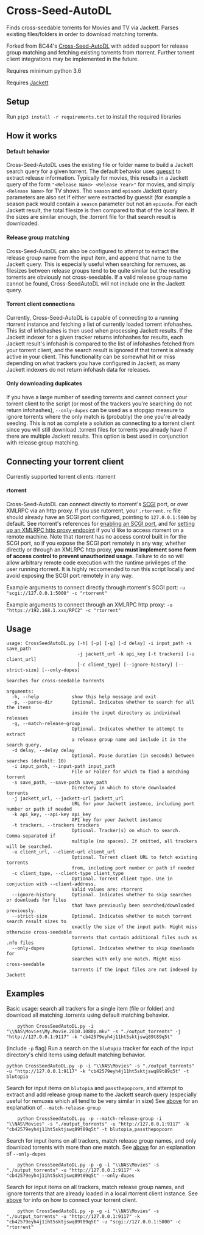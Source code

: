 # Cross-Seed-AutoDL
Finds cross-seedable torrents for Movies and TV via Jackett. Parses existing files/folders in order to download matching torrents.

Forked from BC44's [Cross-Seed-AutoDL](https://github.com/BC44/Cross-Seed-AutoDL) with added support for release group matching and fetching existing torrents from rtorrent. Further torrent client integrations may be implemented in the future.

Requires minimum python 3.6

Requires [Jackett](https://github.com/Jackett/Jackett)


## Setup
Run `pip3 install -r requirements.txt` to install the required libraries


## How it works

#### Default behavior
Cross-Seed-AutoDL uses the existing file or folder name to build a Jackett search query for a given torrent. The default behavior uses [guessit](https://github.com/guessit-io/guessit) to extract release information. Typically for movies, this results in a Jackett query of the form `"<Release Name> <Release Year>"` for movies, and simply `<Release Name>` for TV shows. The `season` and `episode` Jackett query parameters are also set if either were extracted by guessit (for example a season pack would contain a `season` parameter but not an `episode`. For each Jackett result, the total filesize is then compared to that of the local item. If the sizes are similar enough, the .torrent file for that search result is downloaded.

#### Release group matching
Cross-Seed-AutoDL can also be configured to attempt to extract the release group name from the input item, and append that name to the Jackett query. This is especially useful when searching for remuxes, as filesizes between release groups tend to be quite similar but the resulting torrents are obviously not cross-seedable. If a valid release group name cannot be found, Cross-SeedAutoDL will not include one in the Jackett query.

#### Torrent client connections
Currently, Cross-Seed-AutoDL is capable of connecting to a running rtorrent instance and fetching a list of currently loaded torrent infohashes. This list of infohashes is then used when processing Jackett results. If the Jackett indexer for a given tracker returns infohashes for results, each Jackett result's infohash is compared to the list of infohashes fetched from your torrent client, and the search result is ignored if that torrent is already active in your client. This functionality can be somewhat hit or miss depending on what trackers you have configured in Jackett, as many Jackett indexers do not return infohash data for releases.

#### Only downloading duplicates
If you have a large number of seeding torrents and cannot connect your torrent client to the script (or most of the trackers you're searching do not return infohashes), `--only-dupes` can be used as a stopgap measure to ignore torrents where the only match is (probably) the one you're already seeding. This is not as complete a solution as connecting to a torrent client since you will still download .torrent files for torrents you already have if there are multiple Jackett results. This option is best used in conjunction with release group matching.


## Connecting your torrent client

Currently supported torrent clients: rtorrent

#### rtorrent
Cross-Seed-AutoDL can connect directly to rtorrent's [SCGI](https://github.com/nascheme/scgi) port, or over XMLRPC via an http proxy. If you use rutorrent, your `.rtorrent.rc` file should already have an SCGI port configured, pointing to `127.0.0.1:5000` by default. See rtorrent's references for [enabling an SCGI port](https://rtorrent-docs.readthedocs.io/en/latest/cmd-ref.html#term-network-scgi-open-port), and for [setting up an XMLRPC http proxy endpoint](https://github.com/rakshasa/rtorrent-doc/blob/master/RPC-Setup-XMLRPC.md) if you'd like to access rtorrent on a remote machine. Note that rtorrent has no access control built in for the SCGI port, so if you expose the SCGI port remotely in any way, whether directly or through an XMLRPC http proxy, **you must implement some form of access control to prevent unauthorized usage.** Failure to do so will allow arbitrary remote code execution with the runtime privileges of the user running rtorrent. It is highly reccomended to run this script locally and avoid exposing the SCGI port remotely in any way.

Example arguments to connect directly through rtorrent's SCGI port: `-u "scgi://127.0.0.1:5000" -c "rtorrent"`

Example arguments to connect through an XMLRPC http proxy: `-u "https://192.168.1.xxx/RPC2" -c "rtorrent"`


## Usage
    usage: CrossSeedAutoDL.py [-h] [-p] [-g] [-d delay] -i input_path -s save_path
                              -j jackett_url -k api_key [-t trackers] [-u client_url] 
                              [-c client_type] [--ignore-history] [--strict-size] [--only-dupes]
    
    Searches for cross-seedable torrents
    
    arguments:
      -h, --help            show this help message and exit
      -p, --parse-dir       Optional. Indicates whether to search for all the items 
                            inside the input directory as individual releases
      -g, --match-release-group
                            Optional. Indicates whether to attempt to extract 
                            a release group name and include it in the search query.
      -d delay, --delay delay
                            Optional. Pause duration (in seconds) between searches (default: 10)
      -i input_path, --input-path input_path
                            File or Folder for which to find a matching torrent
      -s save_path, --save-path save_path
                            Directory in which to store downloaded torrents
      -j jackett_url, --jackett-url jackett_url
                            URL for your Jackett instance, including port number or path if needed
      -k api_key, --api-key api_key
                            API key for your Jackett instance
      -t trackers, --trackers trackers
                            Optional. Tracker(s) on which to search. Comma-separated if 
                            multiple (no spaces). If omitted, all trackers will be searched.
      -u client_url, --client-url client_url
                            Optional. Torrent client URL to fetch existing torrents 
                            from, including port number or path if needed
      -c client_type, --client-type client_type
                            Optional. Torrent client type. Use in conjuction with --client-address. 
                            Valid values are: rtorrent
      --ignore-history      Optional. Indicates whether to skip searches or downloads for files 
                            that have previously been searched/downloaded previously.
      --strict-size         Optional. Indicates whether to match torrent search result sizes to 
                            exactly the size of the input path. Might miss otherwise cross-seedable 
                            torrents that contain additional files such as .nfo files
      --only-dupes          Optional. Indicates whether to skip downloads for 
                            searches with only one match. Might miss cross-seedable 
                            torrents if the input files are not indexed by Jackett


## Examples

Basic usage: search all trackers for a single item (file or folder) and download all matching .torrents using default matching behavior.

        python CrossSeedAutoDL.py -i "\\NAS\Movies\My.Movie.2010.1080p.mkv" -s "./output_torrents" -j "http://127.0.0.1:9117" -k "cb42579eyh4j11ht5sktjswq89t89q5t"

(include `-p` flag) Run a search on the `blutopia` tracker for each of the input directory's child items using default matching behavior.

	python CrossSeedAutoDL.py -p -i "\\NAS\Movies" -s "./output_torrents" -u "http://127.0.0.1:9117" -k "cb42579eyh4j11ht5sktjswq89t89q5t" -t blutopia
        
Search for input items on `blutopia` and `passthepopcorn`, and attempt to extract and add release group name to the Jackett search query (especially useful for remuxes which all tend to be very similar in size) See [above](#release-group-matching) for an explanation of `--match-release-group`

        python CrossSeedAutoDL.py -p --match-release-group -i "\\NAS\Movies" -s "./output_torrents" -u "http://127.0.0.1:9117" -k "cb42579eyh4j11ht5sktjswq89t89q5t" -t blutopia,passthepopcorn

Search for input items on all trackers, match release group names, and only download torrents with more than one match. See [above](#only-downloading-duplicates) for an explanation of `--only-dupes`

        python CrossSeedAutoDL.py -p -g -i "\\NAS\Movies" -s "./output_torrents" -u "http://127.0.0.1:9117" -k "cb42579eyh4j11ht5sktjswq89t89q5t" --only-dupes

Search for input items on all trackers, match release group names, and ignore torrents that are already loaded in a local rtorrent client instance. See [above](#connecting-your-torrent-client) for info on how to connect your torrent client.

        python CrossSeedAutoDL.py -p -g -i "\\NAS\Movies" -s "./output_torrents" -u "http://127.0.0.1:9117" -k "cb42579eyh4j11ht5sktjswq89t89q5t" -u "scgi://127.0.0.1:5000" -c "rtorrent"

